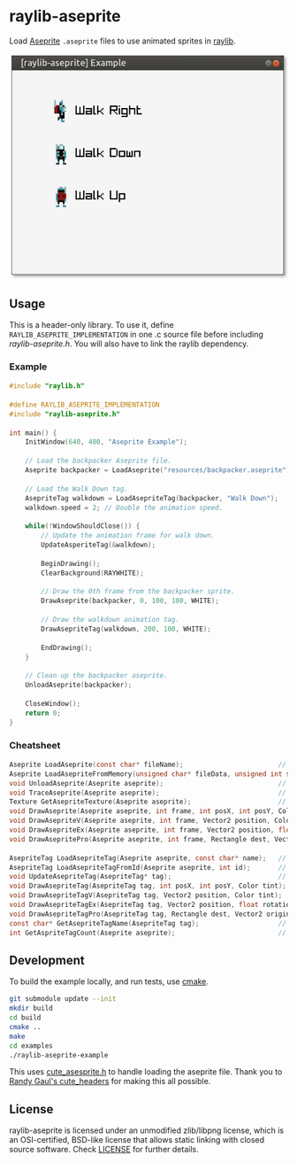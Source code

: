 # raylib-aseprite

Load [Aseprite](https://aseprite.org) `.aseprite` files to use animated sprites in [raylib](https://raylib.com).

![example/raylib-aseprite-example.png](example/raylib-aseprite-example.png)

## Usage

This is a header-only library. To use it, define `RAYLIB_ASEPRITE_IMPLEMENTATION` in one .c source file before including *raylib-aseprite.h*. You will also have to link the raylib dependency.

### Example

``` c
#include "raylib.h"

#define RAYLIB_ASEPRITE_IMPLEMENTATION
#include "raylib-aseprite.h"

int main() {
    InitWindow(640, 480, "Aseprite Example");

    // Load the backpacker Aseprite file.
    Aseprite backpacker = LoadAseprite("resources/backpacker.aseprite");

    // Load the Walk Down tag.
    AsepriteTag walkdown = LoadAsepriteTag(backpacker, "Walk Down");
    walkdown.speed = 2; // Double the animation speed.

    while(!WindowShouldClose()) {
        // Update the animation frame for walk down.
        UpdateAsperiteTag(&walkdown);

        BeginDrawing();
        ClearBackground(RAYWHITE);

        // Draw the 0th frame from the backpacker sprite.
        DrawAseprite(backpacker, 0, 100, 100, WHITE);

        // Draw the walkdown animation tag.
        DrawAsepriteTag(walkdown, 200, 100, WHITE);

        EndDrawing();
    }

    // Clean up the backpacker aseprite.
    UnloadAseprite(backpacker);

    CloseWindow();
    return 0;
}
```

### Cheatsheet

``` c
Aseprite LoadAseprite(const char* fileName);                        // Load an .aseprite file
Aseprite LoadAsepriteFromMemory(unsigned char* fileData, unsigned int size);  // Load an aseprite file from memory
void UnloadAseprite(Aseprite aseprite);                             // Unloads the aseprite file
void TraceAseprite(Aseprite aseprite);                              // Display all information associated with the aseprite
Texture GetAsepriteTexture(Aseprite aseprite);                      // Retrieve the raylib texture associated with the aseprite
void DrawAseprite(Aseprite aseprite, int frame, int posX, int posY, Color tint);
void DrawAsepriteV(Aseprite aseprite, int frame, Vector2 position, Color tint);
void DrawAsepriteEx(Aseprite aseprite, int frame, Vector2 position, float rotation, float scale, Color tint);
void DrawAsepritePro(Aseprite aseprite, int frame, Rectangle dest, Vector2 origin, float rotation, Color tint);

AsepriteTag LoadAsepriteTag(Aseprite aseprite, const char* name);   // Load a Aseprite tag animation sequence
AsepriteTag LoadAsepriteTagFromId(Aseprite aseprite, int id);       // Load a Aseprite tag animation sequence from its index
void UpdateAsepriteTag(AsepriteTag* tag);                           // Update the tag animation frame if needed
void DrawAsepriteTag(AsepriteTag tag, int posX, int posY, Color tint);
void DrawAsepriteTagV(AsepriteTag tag, Vector2 position, Color tint);
void DrawAsepriteTagEx(AsepriteTag tag, Vector2 position, float rotation, float scale, Color tint);
void DrawAsepriteTagPro(AsepriteTag tag, Rectangle dest, Vector2 origin, float rotation, Color tint);
const char* GetAsepriteTagName(AsepriteTag tag);                    // Retrieve the given tag's name
int GetAspriteTagCount(Aseprite aseprite);                          // Get the total amount of available tags from the loaded Aseprite
```

## Development

To build the example locally, and run tests, use [cmake](https://cmake.org/).

``` bash
git submodule update --init
mkdir build
cd build
cmake ..
make
cd examples
./raylib-aseprite-example
```

This uses [cute_asesprite.h](https://github.com/RandyGaul/cute_headers/blob/master/cute_aseprite.h) to handle loading the aseprite file. Thank you to [Randy Gaul's cute_headers](https://github.com/RandyGaul/cute_headers) for making this all possible.

## License

raylib-aseprite is licensed under an unmodified zlib/libpng license, which is an OSI-certified, BSD-like license that allows static linking with closed source software. Check [LICENSE](LICENSE) for further details.
